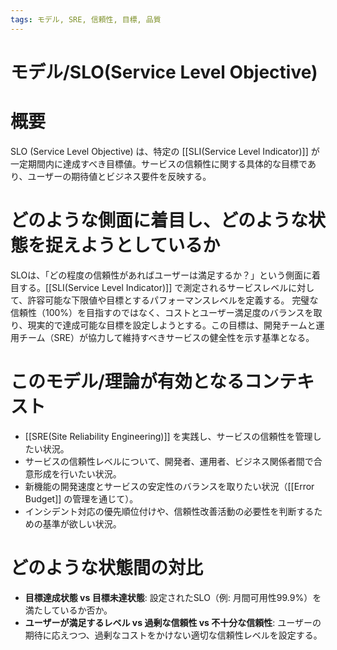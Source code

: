 ```yaml
---
tags: モデル, SRE, 信頼性, 目標, 品質
---
```

# モデル/SLO(Service Level Objective)

# 概要
SLO (Service Level Objective) は、特定の [[SLI(Service Level Indicator)]] が一定期間内に達成すべき目標値。サービスの信頼性に関する具体的な目標であり、ユーザーの期待値とビジネス要件を反映する。

# どのような側面に着目し、どのような状態を捉えようとしているか
SLOは、「どの程度の信頼性があればユーザーは満足するか？」という側面に着目する。[[SLI(Service Level Indicator)]] で測定されるサービスレベルに対して、許容可能な下限値や目標とするパフォーマンスレベルを定義する。
完璧な信頼性（100%）を目指すのではなく、コストとユーザー満足度のバランスを取り、現実的で達成可能な目標を設定しようとする。この目標は、開発チームと運用チーム（SRE）が協力して維持すべきサービスの健全性を示す基準となる。

# このモデル/理論が有効となるコンテキスト
* [[SRE(Site Reliability Engineering)]] を実践し、サービスの信頼性を管理したい状況。
* サービスの信頼性レベルについて、開発者、運用者、ビジネス関係者間で合意形成を行いたい状況。
* 新機能の開発速度とサービスの安定性のバランスを取りたい状況（[[Error Budget]] の管理を通じて）。
* インシデント対応の優先順位付けや、信頼性改善活動の必要性を判断するための基準が欲しい状況。

# どのような状態間の対比
* **目標達成状態 vs 目標未達状態**: 設定されたSLO（例: 月間可用性99.9%）を満たしているか否か。
* **ユーザーが満足するレベル vs 過剰な信頼性 vs 不十分な信頼性**: ユーザーの期待に応えつつ、過剰なコストをかけない適切な信頼性レベルを設定する。
